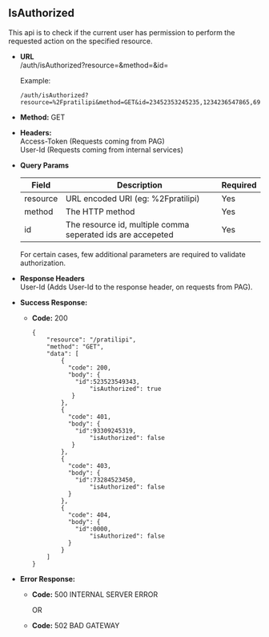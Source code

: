 **IsAuthorized**
----
  This api is to check if the current user has permission to perform the requested action on the specified resource.

* **URL**  
  /auth/isAuthorized?resource=&method=&id= 
  
  Example:  
  ```
  /auth/isAuthorized?resource=%2Fpratilipi&method=GET&id=23452353245235,1234236547865,69785476456746
   ```

* **Method:**
  GET

* **Headers:**  
    Access-Token (Requests coming from PAG)  
    User-Id (Requests coming from internal services)

* **Query Params**
    
    | Field      | Description                                                    | Required   |
    | ---------- | -------------------------------------------------------------- | ---------- |
    | resource   | URL encoded URI (eg: %2Fpratilipi)    | Yes        |
    | method | The HTTP method        | Yes        |
    | id	| The resource id, multiple comma seperated ids are accepeted	| Yes	|
    
  For certain cases, few additional parameters are required to validate authorization.

* **Response Headers**  
  User-Id (Adds User-Id to the response header, on requests from PAG).

* **Success Response:**
  * **Code:** 200 
    ~~~
	{
		"resource": "/pratilipi",
		"method": "GET",
		"data": [
	        {
	          "code": 200,
	          "body": {
	          	"id":523523549343,
	            	"isAuthorized": true
	           }
	        },
	        {
	          "code": 401,
	          "body": {
	          	"id":93309245319,
	            	"isAuthorized": false
	           }
	        },
	        {
	          "code": 403,
	          "body": {
	          	"id":73284523450,
	            	"isAuthorized": false
	          }
	        },
	        {
	          "code": 404,
	          "body": {
	          	"id":0000,
	            	"isAuthorized": false
	          }
	        }
		]
	}
    ~~~
    
* **Error Response:**
  * **Code:** 500 INTERNAL SERVER ERROR  

    OR

  * **Code:** 502 BAD GATEWAY  
